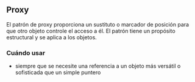 ## Proxy

El patrón de proxy proporciona un sustituto o marcador de posición para que otro objeto controle el acceso a él.
El patrón tiene un propósito estructural y se aplica a los objetos.

### Cuándo usar

* siempre que se necesite una referencia a un objeto más versátil o sofisticada que un simple puntero
